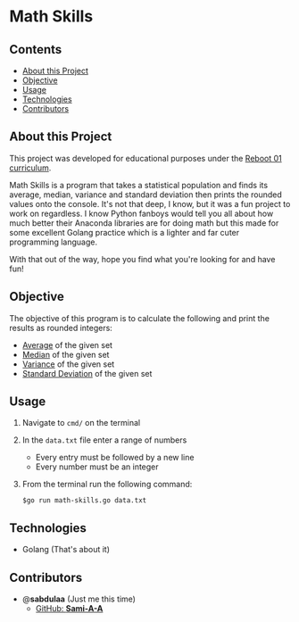 # Math Skills

## Contents
* [About this Project](#about-this-project)
* [Objective](#objective)
* [Usage](#usage)
* [Technologies](#technologies)
* [Contributors](#contributors)
 
## About this Project

This project was developed for educational purposes under the [Reboot 01 curriculum](https://reboot01.com/curriculum/). 

Math Skills is a program that takes a statistical population and finds its average, median, variance and standard deviation then prints the rounded values onto the console. It's not that deep, I know, but it was a fun project to work on regardless. I know Python fanboys would tell you all about how much better their Anaconda libraries are for doing math but this made for some excellent Golang practice which is a lighter and far cuter programming language.

With that out of the way, hope you find what you're looking for and have fun!

## Objective

The objective of this program is to calculate the following and print the results as rounded integers:
* <u>Average</u> of the given set
* <u>Median</u> of the given set
* <u>Variance</u> of the given set
* <u>Standard Deviation</u> of the given set

## Usage

1. Navigate to ```cmd/``` on the terminal 
2. In the ```data.txt``` file enter a range of numbers
    - Every entry must be followed by a new line
    - Every number must be an integer
3. From the terminal run the following command:

    ```$go run math-skills.go data.txt```


## Technologies

* Golang (That's about it)

## Contributors

* @**sabdulaa** (Just me this time)
   * [GitHub: **Sami-A-A**](https://github.com/Sami-A-A)
